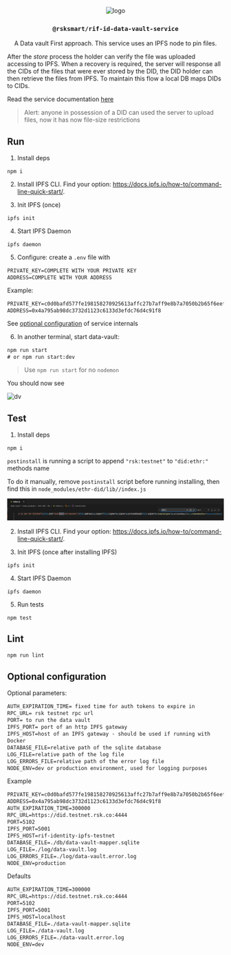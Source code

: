 <p align="middle">
    <img src="https://www.rifos.org/assets/img/logo.svg" alt="logo" height="100" >
</p>
<h3 align="middle"><code>@rsksmart/rif-id-data-vault-service</code></h3>
<p align="middle">
    A Data vault First approach. This service uses an IPFS node to pin files.
</p>


After the _store_ process the holder can verify the file was uploaded accessing to IPFS. When a recovery is required, the server will response all the CIDs of the files that were ever stored by the DID, the DID holder can then retrieve the files from IPFS. To maintain this flow a local DB maps DIDs to CIDs.

Read the service documentation [here](https://github.com/rsksmart/rif-identity-docs/tree/master/data-vault)

> Alert: anyone in possession of a DID can used the server to upload files, now it has now file-size restrictions

## Run

1. Install deps

  ```
  npm i
  ```

2. Install IPFS CLI. Find your option: https://docs.ipfs.io/how-to/command-line-quick-start/.

3. Init IPFS (once)

  ```
  ipfs init
  ```

4. Start IPFS Daemon

  ```
  ipfs daemon
  ```

5. Configure: create a `.env` file with

  ```
  PRIVATE_KEY=COMPLETE WITH YOUR PRIVATE KEY
  ADDRESS=COMPLETE WITH YOUR ADDRESS
  ```

  Example:

  ```
  PRIVATE_KEY=c0d0bafd577fe198158270925613affc27b7aff9e8b7a7050b2b65f6eefd3083
  ADDRESS=0x4a795ab98dc3732d1123c6133d3efdc76d4c91f8
  ```

  See [optional configuration](#optional-configuration) of service internals

6. In another terminal, start data-vault:

  ```
  npm run start
  # or npm run start:dev
  ```

  > Use `npm run start` for no `nodemon`

You should now see

![dv](dv.png)

## Test

1. Install deps

  ```
  npm i
  ```

  `postinstall` is running a script to append `"rsk:testnet"` to `"did:ethr:"` methods name

  To do it manually, remove `postinstall` script before running installing, then find this in `node_modules/ethr-did/lib//index.js`

  ![fix](./img/fix.png)

2. Install IPFS CLI. Find your option: https://docs.ipfs.io/how-to/command-line-quick-start/.

3. Init IPFS (once after installing IPFS)

  ```
  ipfs init
  ```

4. Start IPFS Daemon

  ```
  ipfs daemon
  ```

5. Run tests

  ```
  npm test
  ```

## Lint

```
npm run lint
```

## Optional configuration

Optional parameters:

```
AUTH_EXPIRATION_TIME= fixed time for auth tokens to expire in
RPC_URL= rsk testnet rpc url
PORT= to run the data vault
IPFS_PORT= port of an http IPFS gateway
IPFS_HOST=host of an IPFS gateway - should be used if running with Docker
DATABASE_FILE=relative path of the sqlite database
LOG_FILE=relative path of the log file
LOG_ERRORS_FILE=relative path of the error log file
NODE_ENV=dev or production environment, used for logging purposes
```

Example

```
PRIVATE_KEY=c0d0bafd577fe198158270925613affc27b7aff9e8b7a7050b2b65f6eefd3083
ADDRESS=0x4a795ab98dc3732d1123c6133d3efdc76d4c91f8
AUTH_EXPIRATION_TIME=300000
RPC_URL=https://did.testnet.rsk.co:4444
PORT=5102
IPFS_PORT=5001
IPFS_HOST=rif-identity-ipfs-testnet
DATABASE_FILE=./db/data-vault-mapper.sqlite
LOG_FILE=./log/data-vault.log
LOG_ERRORS_FILE=./log/data-vault.error.log
NODE_ENV=production
```

Defaults

```
AUTH_EXPIRATION_TIME=300000
RPC_URL=https://did.testnet.rsk.co:4444
PORT=5102
IPFS_PORT=5001
IPFS_HOST=localhost
DATABASE_FILE=./data-vault-mapper.sqlite
LOG_FILE=./data-vault.log
LOG_ERRORS_FILE=./data-vault.error.log
NODE_ENV=dev
```
